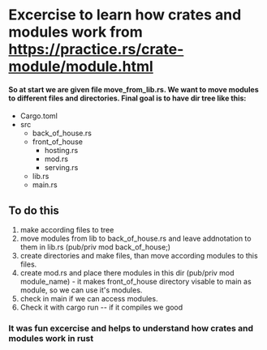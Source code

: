
# Excercise to learn how crates and modules work from https://practice.rs/crate-module/module.html

#### So at start we are given file move_from_lib.rs. We want to move modules to different files and directories. Final goal is to have dir tree like this: 

- Cargo.toml
- src
  - back_of_house.rs
  - front_of_house
    - hosting.rs
    - mod.rs
    - serving.rs
  - lib.rs
  - main.rs

## To do this

1. make according files to tree
2. move modules from lib to back_of_house.rs and leave addnotation to them in lib.rs (pub/priv mod back_of_house;)
3. create directories and make files, than move according modules to this files.
4. create mod.rs and place there modules in this dir (pub/priv mod module_name) - it makes front_of_house directory visable to main as module, so we can use it's modules.
5. check in main if we can access modules.
6. Check it with cargo run -- if it compiles we good

### It was fun excercise and helps to understand how crates and modules work in rust
